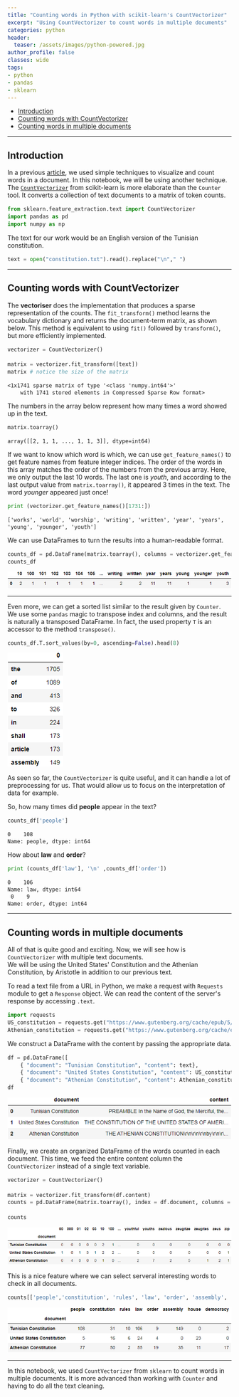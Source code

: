 ```yaml
---
title: "Counting words in Python with scikit-learn's CountVectorizer"
excerpt: "Using CountVectorizer to count words in multiple documents"
categories: python
header:
  teaser: /assets/images/python-powered.jpg
author_profile: false
classes: wide
tags:
- python
- pandas
- sklearn
---
```

- [Introduction](#introduction)
- [Counting words with CountVectorizer](#counting-words-with-countvectorizer)
- [Counting words in multiple documents](#counting-words-in-multiple-documents)

***    
## Introduction
In a previous [article](https://www.meherbejaoui.com/python/visualization-and-analysis-of-legal-texts), we used simple techniques to visualize and count words in a document. In this notebook, we will be using another technique. The [`CountVectorizer`](https://scikit-learn.org/stable/modules/generated/sklearn.feature_extraction.text.CountVectorizer.html#sklearn.feature_extraction.text.CountVectorizer) from scikit-learn is more elaborate than the `Counter` tool. It converts a collection of text documents to a matrix of token counts.


```python
from sklearn.feature_extraction.text import CountVectorizer
import pandas as pd
import numpy as np
```

The text for our work would be an English version of the Tunisian constitution.


```python
text = open("constitution.txt").read().replace("\n"," ")
```

***   
## Counting words with CountVectorizer
The **vectoriser** does the implementation that produces a sparse representation of the counts. The `fit_transform()` method learns the vocabulary dictionary and returns the document-term matrix, as shown below. This method is equivalent to using `fit()` followed by `transform()`, but more efficiently implemented.


```python
vectorizer = CountVectorizer()

matrix = vectorizer.fit_transform([text])
matrix # notice the size of the matrix
```




    <1x1741 sparse matrix of type '<class 'numpy.int64'>'
    	with 1741 stored elements in Compressed Sparse Row format>



The numbers in the array below represent how many times a word showed up in the text.


```python
matrix.toarray()
```




    array([[2, 1, 1, ..., 1, 1, 3]], dtype=int64)



If we want to know which word is which, we can use `get_feature_names()` to get feature names from feature integer indices. The order of the words in this array matches the order of the numbers from the previous array.
Here, we only output the last 10 words. The last one is *youth*, and according to the last output value from `matrix.toarray()`, it appeared 3 times in the text. The word *younger* appeared just once!


```python
print (vectorizer.get_feature_names()[1731:])
```

    ['works', 'world', 'worship', 'writing', 'written', 'year', 'years', 'young', 'younger', 'youth']


We can use DataFrames to turn the results into a human-readable format.


```python
counts_df = pd.DataFrame(matrix.toarray(), columns = vectorizer.get_feature_names())
counts_df
```




![DataFrame showing the counts](/assets/counting_words_with_countvectorizer/counts_df.png)



***   
Even more, we can get a sorted list similar to the result given by `Counter`. We use some `pandas` magic to transpose index and columns, and the result is naturally a transposed DataFrame. In fact, the used property `T` is an accessor to the method `transpose()`.


```python
counts_df.T.sort_values(by=0, ascending=False).head(8)
```




![DataFrame showing the sorted list of counts](/assets/counting_words_with_countvectorizer/dataframe_of_sorted_list.png)




As seen so far, the `CountVectorizer` is quite useful, and it can handle a lot of preprocessing for us. That would allow us to focus on the interpretation of data for example.    

So, how many times did **people** appear in the text?


```python
counts_df['people']
```




    0    108
    Name: people, dtype: int64



How about **law** and **order**?


```python
print (counts_df['law'], '\n' ,counts_df['order'])
```

    0    106
    Name: law, dtype: int64
     0    9
    Name: order, dtype: int64


***   
## Counting words in multiple documents
All of that is quite good and exciting. Now, we will see how is `CountVectorizer` with multiple text documents.   
We will be using the United States' Constitution and the Athenian Constitution, by Aristotle in addition to our previous text.   

To read a text file from a URL in Python, we make a request with `Requests` module to get a `Response` object. We can read the content of the server's response by accessing `.text`.


```python
import requests
US_constitution = requests.get("https://www.gutenberg.org/cache/epub/5/pg5.txt").text[2623:] # To slice out the unwanted text
Athenian_constitution = requests.get("https://www.gutenberg.org/cache/epub/26095/pg26095.txt").text[610:]
```

We construct a DataFrame with the content by passing the appropriate data.


```python
df = pd.DataFrame([
    { "document": "Tunisian Constitution", "content": text},
    { "document": "United States Constitution", "content": US_constitution },
    { "document": "Athenian Constitution", "content": Athenian_constitution },])
df
```



![DataFrame showing the name of documents and preview of their content](/assets/counting_words_with_countvectorizer/dataframe_showing_name_of_document_and_content.png)




Finally, we create an organized DataFrame of the words counted in each document. This time, we feed the entire content column the `CountVectorizer` instead of a single text variable.


```python
vectorizer = CountVectorizer()

matrix = vectorizer.fit_transform(df.content)
counts = pd.DataFrame(matrix.toarray(), index = df.document, columns = vectorizer.get_feature_names())

counts
```




![DataFrame of the words counted in the three documents](/assets/counting_words_with_countvectorizer/dataframe_showing_counts_of_three_documents.png)




This is a nice feature where we can select serveral interesting words to check in all documents.


```python
counts[['people','constitution', 'rules', 'law', 'order', 'assembly', 'house', 'democracy']]
```




![DataFrame of interesting words checked in all three documents](/assets/counting_words_with_countvectorizer/dataframe_showing_counts_of_interesting_words.png)



***    

In this notebook, we used `CountVectorizer` from `sklearn` to count words in multiple documents. It is more advanced than working with `Counter` and having to do all the text cleaning.
